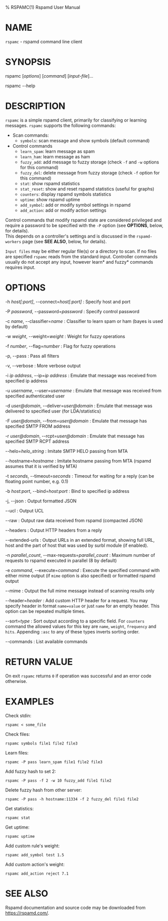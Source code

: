 % RSPAMC(1) Rspamd User Manual

# NAME

`rspamc` - rspamd command line client

# SYNOPSIS

rspamc [*options*] [*command*] [*input-file*]...

rspamc --help

# DESCRIPTION

`rspamc` is a simple rspamd client, primarily for classifying or learning messages.
`rspamc` supports the following commands:

* Scan commands:
	* `symbols`: scan message and show symbols (default command)
* Control commands
	* `learn_spam`: learn message as spam
	* `learn_ham`: learn message as ham
	* `fuzzy_add`: add message to fuzzy storage (check `-f` and `-w` options for this command)
	* `fuzzy_del`: delete message from fuzzy storage (check `-f` option for this command)
	* `stat`: show rspamd statistics
	* `stat_reset`: show and reset rspamd statistics (useful for graphs)
	* `counters`: display rspamd symbols statistics
	* `uptime`: show rspamd uptime
	* `add_symbol`: add or modify symbol settings in rspamd
	* `add_action`: add or modify action settings

Control commands that modify rspamd state are considered privileged and require a password to be specified with the `-P` option (see **OPTIONS**, below, for details).  
This depends on a controller's settings and is discussed in the `rspamd-workers` page (see **SEE ALSO**, below, for details).

`Input files` may be either regular file(s) or a directory to scan. If no files are specified `rspamc` reads
from the standard input. Controller commands usually do not accept any input, however learn* and fuzzy* commands
requires input. 

# OPTIONS

-h *host[:port]*, \--connect=*host[:port]*
:	Specify host and port
	
-P *password*, \--password=*password*
:	Specify control password
	
-c *name*, \--classifier=*name*
:	Classifier to learn spam or ham (bayes is used by default)

-w *weight*, \--weight=*weight*
:	Weight for fuzzy operations

-f *number*, \--flag=*number*
:	Flag for fuzzy operations

-p, \--pass
:	Pass all filters

-v, \--verbose
:	More verbose output

-i *ip address*, \--ip=*ip address*
:	Emulate that message was received from specified ip address

-u *username*, \--user=*username*
:	Emulate that message was received from specified authenticated user

-d *user@domain*, \--deliver=*user@domain*
:	Emulate that message was delivered to specified user (for LDA/statistics)

-F *user@domain*, \--from=*user@domain*
:	Emulate that message has specified SMTP FROM address

-r *user@domain*, \--rcpt=*user@domain*
:	Emulate that message has specified SMTP RCPT address

\--helo=*helo_string*
:	Imitate SMTP HELO passing from MTA

\--hostname=*hostname*
:	Imitate hostname passing from MTA (rspamd assumes that it is verified by MTA)

-t *seconds*, \--timeout=*seconds*
:	Timeout for waiting for a reply (can be floating point number, e.g. 0.1)

-b *host:port*, \--bind=*host:port*
:	Bind to specified ip address

-j, \--json
:	Output formatted JSON

\--ucl
:	Output UCL

\--raw
:	Output raw data received from rspamd (compacted JSON)

\--headers
:	Output HTTP headers from a reply

\--extended-urls
:	Output URLs in an extended format, showing full URL, host and the part of host that was used by surbl module (if enabled).

-n *parallel_count*, \--max-requests=*parallel_count*
:	Maximum number of requests to rspamd executed in parallel (8 by default)

-e *command*, \--execute=*command*
:	Execute the specified command with either mime output (if `mime` option is also specified) or formatted rspamd output

\--mime
:	Output the full mime message instead of scanning results only

\--header=*header*
:	Add custom HTTP header for a request. You may specify header in format `name=value` or just `name` for an empty header. This option can be repeated multiple times.

\--sort=*type*
:	Sort output according to a specific field. For `counters` command the allowed values for this key are `name`, `weight`, `frequency` and `hits`. Appending `:asc` to any of these types inverts sorting order.

\--commands
:	List available commands

# RETURN VALUE

On exit `rspamc` returns `0` if operation was successful and an error code otherwise.

# EXAMPLES

Check stdin:

	rspamc < some_file

Check files:
	
	rspamc symbols file1 file2 file3
	
Learn files:

	rspamc -P pass learn_spam file1 file2 file3

Add fuzzy hash to set 2:
	
	rspamc -P pass -f 2 -w 10 fuzzy_add file1 file2
	
Delete fuzzy hash from other server:

	rspamc -P pass -h hostname:11334 -f 2 fuzzy_del file1 file2
	
Get statistics:
	
	rspamc stat

Get uptime:
	
	rspamc uptime

Add custom rule's weight:

	rspamc add_symbol test 1.5
	
Add custom action's weight:

    rspamc add_action reject 7.1
    
# SEE ALSO

Rspamd documentation and source code may be downloaded from
<https://rspamd.com/>.

[rspamd-workers]: https://rspamd.com/doc/workers/
